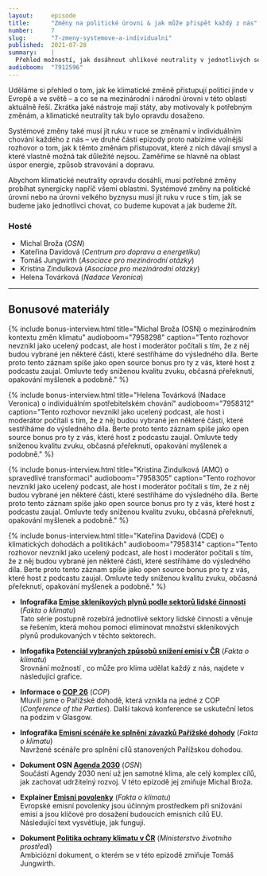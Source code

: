 ```yaml
---
layout:     episode
title:      "Změny na politické úrovni & jak může přispět každý z nás"
number:     7
slug:       "7-zmeny-systemove-a-individualni"
published:  2021-07-28
summary:    |
  Přehled možností, jak dosáhnout uhlíkové neutrality v jednotlivých sektorech, máme za sebou. Pořád ale nevíme přesně, kdo tedy zařídí, aby se to opravdu stalo. A právě na to se podíváme v poslední epizodě první série našeho podcastu.
audioboom:  "7912596"
---
```

Uděláme si přehled o tom, jak ke klimatické změně přistupují politici jinde v Evropě a ve světě – a co se na mezinárodní i národní úrovni v této oblasti aktuálně řeší. Zkrátka jaké nástroje mají státy, aby motivovaly k potřebným změnám, a klimatické neutrality tak bylo opravdu dosaženo.

Systémové změny také musí jít ruku v ruce se změnami v individuálním chování každého z nás – ve druhé části epizody proto nabízíme volnější rozhovor o tom, jak k těmto změnám přistupovat, které z nich dávají smysl a které vlastně možná tak důležité nejsou. Zaměříme se hlavně na oblast úspor energie, způsob stravování a dopravu.

Abychom klimatické neutrality opravdu dosáhli, musí potřebné změny probíhat synergicky napříč všemi oblastmi. Systémové změny na politické úrovni nebo na úrovni velkého byznysu musí jít ruku v ruce s tím, jak se budeme jako jednotlivci chovat, co budeme kupovat a jak budeme žít.

### Hosté

* Michal Broža (_OSN_)
* Kateřina Davidová (_Centrum pro dopravu a energetiku_)
* Tomáš Jungwirth (_Asociace pro mezinárodní otázky_)
* Kristina Zindulková (_Asociace pro mezinárodní otázky_)
* Helena Továrková (_Nadace Veronica_)

---

## Bonusové materiály

<div class="bonus-material" markdown="1">

{% include bonus-interview.html
  title="Michal Broža (OSN) o mezinárodním kontextu změn klimatu"
  audioboom="7958298"
  caption="Tento rozhovor nevznikl jako ucelený podcast, ale host i moderátor počítali s tím, že z něj budou vybrané jen některé části, které sestříháme do výsledného díla. Berte proto tento záznam spíše jako open source bonus pro ty z vás, které host z podcastu zaujal. Omluvte tedy sníženou kvalitu zvuku, občasná přeřeknutí, opakování myšlenek a podobně."
%}

{% include bonus-interview.html
  title="Helena Továrková (Nadace Veronica) o individuálním spotřebitelském chování"
  audioboom="7958312"
  caption="Tento rozhovor nevznikl jako ucelený podcast, ale host i moderátor počítali s tím, že z něj budou vybrané jen některé části, které sestříháme do výsledného díla. Berte proto tento záznam spíše jako open source bonus pro ty z vás, které host z podcastu zaujal. Omluvte tedy sníženou kvalitu zvuku, občasná přeřeknutí, opakování myšlenek a podobně."
%}

{% include bonus-interview.html
  title="Kristina Zindulková (AMO) o spravedlivé transformaci"
  audioboom="7958305"
  caption="Tento rozhovor nevznikl jako ucelený podcast, ale host i moderátor počítali s tím, že z něj budou vybrané jen některé části, které sestříháme do výsledného díla. Berte proto tento záznam spíše jako open source bonus pro ty z vás, které host z podcastu zaujal. Omluvte tedy sníženou kvalitu zvuku, občasná přeřeknutí, opakování myšlenek a podobně."
%}

{% include bonus-interview.html
  title="Kateřina Davidová (CDE) o klimatických dohodách a politikách"
  audioboom="7958314"
  caption="Tento rozhovor nevznikl jako ucelený podcast, ale host i moderátor počítali s tím, že z něj budou vybrané jen některé části, které sestříháme do výsledného díla. Berte proto tento záznam spíše jako open source bonus pro ty z vás, které host z podcastu zaujal. Omluvte tedy sníženou kvalitu zvuku, občasná přeřeknutí, opakování myšlenek a podobně."
%}

* **Infografika [Emise skleníkových plynů podle sektorů lidské činnosti](https://faktaoklimatu.cz/infografiky/emise-cr-detail)** (_Fakta o klimatu_)  
  Tato série postupně rozebírá jednotlivé sektory lidské činnosti a věnuje se řešením, která mohou pomoci eliminovat množství skleníkových plynů produkovaných v těchto sektorech.

* **Infogafika [Potenciál vybraných způsobů snížení emisí v ČR](https://faktaoklimatu.cz/infografiky/potencial-zpusobu-snizeni-emisi)** (_Fakta o klimatu_)  
  Srovnání možností , co může pro klima udělat každý z nás, najdete v následující grafice.

* **Informace o [COP 26](https://ukcop26.org/)** (_COP_)  
  Mluvili jsme o Pařížské dohodě, která vznikla na jedné z COP (_Conference of the Parties_). Další taková konference se uskuteční letos na podzim v Glasgow.

* **Infografika [Emisní scénáře ke splnění závazků Pařížské dohody](https://faktaoklimatu.cz/infografiky/emisni-scenare-pariz)** (_Fakta o klimatu_)  
  Navržené scénáře pro splnění cílů stanovených Pařížskou dohodou.

* **Dokument OSN [Agenda 2030](https://www.osn.cz/osn/hlavni-temata/sdgs/)** (_OSN_)  
  Součástí Agendy 2030 není už jen samotné klima, ale celý komplex cílů, jak zachovat udržitelný rozvoj. V této epizodě jej zmiňuje Michal Broža.

* **Explainer [Emisní povolenky](https://faktaoklimatu.cz/explainery/emisni-povolenky-ets)** (_Fakta o klimatu_)  
  Evropské emisní povolenky jsou účinným prostředkem při snižování emisí a jsou klíčové pro dosažení budoucích emisních cílů EU. Následující text vysvětluje, jak fungují.

* **Dokument [Politika ochrany klimatu v ČR](https://www.mzp.cz/cz/politika_ochrany_klimatu_2017)** (_Ministerstvo životního prostředí_)  
  Ambiciózní dokument, o kterém se v této epizodě zmiňuje Tomáš Jungwirth.

</div>
